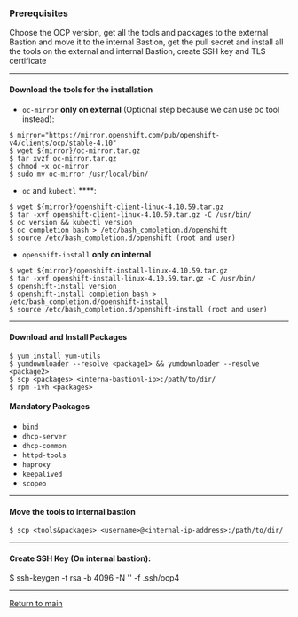 ### Prerequisites
Choose the OCP version, get all the tools and packages to the external Bastion and move it to the internal Bastion, get the pull secret and install all the tools on the external and internal Bastion, create SSH key and TLS certificate
___
#### Download the tools for the installation 

- `oc-mirror` **only on external** (Optional step because we can use oc tool instead):
```
$ mirror="https://mirror.openshift.com/pub/openshift-v4/clients/ocp/stable-4.10"
$ wget ${mirror}/oc-mirror.tar.gz
$ tar xvzf oc-mirror.tar.gz
$ chmod +x oc-mirror
$ sudo mv oc-mirror /usr/local/bin/
```
- `oc` and `kubectl` ****:
```
$ wget ${mirror}/openshift-client-linux-4.10.59.tar.gz
$ tar -xvf openshift-client-linux-4.10.59.tar.gz -C /usr/bin/
$ oc version && kubectl version
$ oc completion bash > /etc/bash_completion.d/openshift
$ source /etc/bash_completion.d/openshift (root and user)
```
- `openshift-install` **only on internal**
```
$ wget ${mirror}/openshift-install-linux-4.10.59.tar.gz
$ tar -xvf openshift-install-linux-4.10.59.tar.gz -C /usr/bin/
$ openshift-install version
$ openshift-install completion bash > /etc/bash_completion.d/openshift-install
$ source /etc/bash_completion.d/openshift-install (root and user)
```
___
#### Download and Install Packages
```
$ yum install yum-utils
$ yumdownloader --resolve <package1> && yumdownloader --resolve <package2>
$ scp <packages> <interna-bastionl-ip>:/path/to/dir/
$ rpm -ivh <packages>
```

#### Mandatory Packages

- `bind`
- `dhcp-server`
- `dhcp-common`
- `httpd-tools`
- `haproxy`
- `keepalived`
- `scopeo`
___
#### Move the tools to internal bastion

```
$ scp <tools&packages> <username>@<internal-ip-address>:/path/to/dir/
```
___
#### Create SSH Key (On internal bastion):
$ ssh-keygen -t rsa -b 4096 -N '' -f .ssh/ocp4
___
[Return to main](../README.md)
